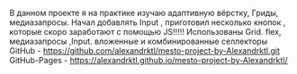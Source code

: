 В данном проекте я на практике изучаю адаптивную вёрстку, Гриды, медиазапросы. Начал добавлять Input , приготовил несколько кнопок , которые скоро заработают с помощью JS!!!!!
Использованы Grid. flex, медиазапросы ,Input. вложенные и комбинированные селлекторы
GitHub - https://github.com/alexandrktl/mesto-project-by-Alexandrktl.git
GitHub-Pages - https://alexandrktl.github.io/mesto-project-by-Alexandrktl/
